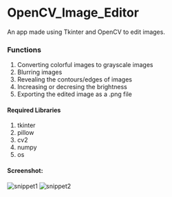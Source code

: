 # OpenCV_Image_Editor
An app made using Tkinter and OpenCV to edit images.

### Functions
1. Converting colorful images to grayscale images
2. Blurring images
3. Revealing the contours/edges of images
4. Increasing or decresing the brightness
5. Exporting the edited image as a .png file

#### Required Libraries
1. tkinter
2. pillow
3. cv2
4. numpy
5. os
#### Screenshot:


![snippet1](https://github.com/NadeefChowdhury/OpenCV_Image_Editor/assets/121111949/20109d5a-37ff-42ca-8299-3b607598fb5c)
![snippet2](https://github.com/NadeefChowdhury/OpenCV_Image_Editor/assets/121111949/d81870ee-ea49-4ec9-99ba-629aa1592462)
